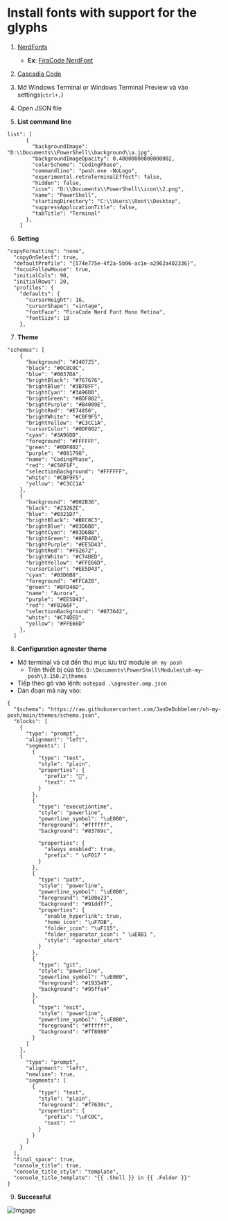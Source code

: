 # Install fonts with support for the glyphs

1. [NerdFonts](https://www.nerdfonts.com/)

   - **Ex**: [FiraCode NerdFont](https://github.com/ryanoasis/nerd-fonts/tree/master/patched-fonts/FiraCode)

2. [Cascadia Code](https://github.com/microsoft/cascadia-code)
3. Mở Windows Terminal or Windows Terminal Preview và vào settings(`ctrl+,`)
4. Open JSON file
5. **List command line**

```
list": [
      {
        "backgroundImage": "D:\\Documents\\PowerShell\\background\\a.jpg",
        "backgroundImageOpacity": 0.40000000000000002,
        "colorScheme": "CodingPhase",
        "commandline": "pwsh.exe -NoLogo",
        "experimental.retroTerminalEffect": false,
        "hidden": false,
        "icon": "D:\\Documents\\PowerShell\\icon\\2.png",
        "name": "PowerShell",
        "startingDirectory": "C:\\Users\\Root\\Desktop",
        "suppressApplicationTitle": false,
        "tabTitle": "Terminal"
      },
    ]
```

6. **Setting**

```
"copyFormatting": "none",
  "copyOnSelect": true,
  "defaultProfile": "{574e775e-4f2a-5b96-ac1e-a2962a402336}",
  "focusFollowMouse": true,
  "initialCols": 90,
  "initialRows": 20,
  "profiles": {
    "defaults": {
      "cursorHeight": 16,
      "cursorShape": "vintage",
      "fontFace": "FiraCode Nerd Font Mono Retina",
      "fontSize": 18
    },
```

7. **Theme**

```
"schemes": [
    {
      "background": "#140725",
      "black": "#0C0C0C",
      "blue": "#0037DA",
      "brightBlack": "#767676",
      "brightBlue": "#3B78FF",
      "brightCyan": "#3A96DD",
      "brightGreen": "#0DF802",
      "brightPurple": "#B4009E",
      "brightRed": "#E74856",
      "brightWhite": "#CBF9F5",
      "brightYellow": "#C3CC1A",
      "cursorColor": "#0DF802",
      "cyan": "#3A96DD",
      "foreground": "#FFFFFF",
      "green": "#0DF802",
      "purple": "#881798",
      "name": "CodingPhase",
      "red": "#C50F1F",
      "selectionBackground": "#FFFFFF",
      "white": "#CBF9F5",
      "yellow": "#C3CC1A"
    },
    {
      "background": "#002B36",
      "black": "#23262E",
      "blue": "#0321D7",
      "brightBlack": "#BEC0C3",
      "brightBlue": "#03D6B8",
      "brightCyan": "#03D6B8",
      "brightGreen": "#8FD46D",
      "brightPurple": "#EE5D43",
      "brightRed": "#F92672",
      "brightWhite": "#C74DED",
      "brightYellow": "#FFE66D",
      "cursorColor": "#EE5D43",
      "cyan": "#03D6B8",
      "foreground": "#FFCA28",
      "green": "#8FD46D",
      "name": "Aurora",
      "purple": "#EE5D43",
      "red": "#F0266F",
      "selectionBackground": "#073642",
      "white": "#C74DED",
      "yellow": "#FFE66D"
    },
  ]
```

8. **Configuration agnoster theme**

- Mở terminal và cd đến thư mục lưu trữ module `oh my posh`
  - Trên thiết bị của tôi: `D:\Documents\PowerShell\Modules\oh-my-posh\3.150.2\themes`
- Tiếp theo gõ vào lệnh: `notepad .\agnoster.omp.json`
- Dán đoạn mã này vào:

```
{
  "$schema": "https://raw.githubusercontent.com/JanDeDobbeleer/oh-my-posh/main/themes/schema.json",
  "blocks": [
    {
      "type": "prompt",
      "alignment": "left",
      "segments": [
        {
          "type": "text",
          "style": "plain",
          "properties": {
            "prefix": "🦄",
            "text": ""
          }
        },
        {
          "type": "executiontime",
          "style": "powerline",
          "powerline_symbol": "\uE0B0",
          "foreground": "#ffffff",
          "background": "#83769c",

          "properties": {
            "always_enabled": true,
            "prefix": " \uF017 "
          }
        },
        {
          "type": "path",
          "style": "powerline",
          "powerline_symbol": "\uE0B0",
          "foreground": "#100e23",
          "background": "#91ddff",
          "properties": {
            "enable_hyperlink": true,
            "home_icon": "\uF7DB",
            "folder_icon": "\uF115",
            "folder_separator_icon": " \uE0B1 ",
            "style": "agnoster_short"
          }
        },
        {
          "type": "git",
          "style": "powerline",
          "powerline_symbol": "\uE0B0",
          "foreground": "#193549",
          "background": "#95ffa4"
        },
        {
          "type": "exit",
          "style": "powerline",
          "powerline_symbol": "\uE0B0",
          "foreground": "#ffffff",
          "background": "#ff8080"
        }
      ]
    },
    {
      "type": "prompt",
      "alignment": "left",
      "newline": true,
      "segments": [
        {
          "type": "text",
          "style": "plain",
          "foreground": "#f7630c",
          "properties": {
            "prefix": "\uFC0C",
            "text": ""
          }
        }
      ]
    }
  ],
  "final_space": true,
  "console_title": true,
  "console_title_style": "template",
  "console_title_template": "{{ .Shell }} in {{ .Folder }}"
}

```

9. **Successful**

![Imgage](https://github.com/nmhung2022/CustomizeWindowsTerminal/blob/main/a.png?raw=true)

